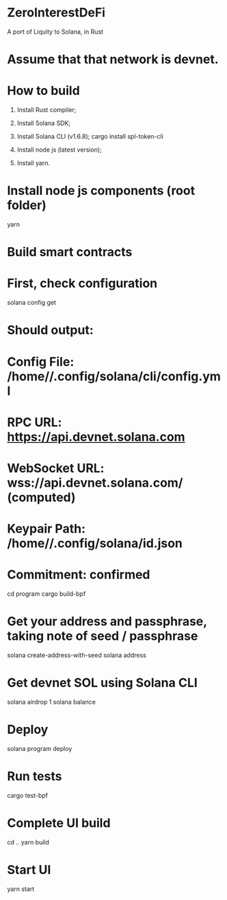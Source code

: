 # ZeroInterestDeFi
A port of Liquity to Solana, in Rust

# Assume that that network is devnet.
# How to build
1. Install Rust compiler;
2. Install Solana SDK;
3. Install Solana CLI (v1.6.8);
cargo install spl-token-cli

4. Install node js (latest version);
5. Install yarn.

# Install node js components (root folder)
yarn

# Build smart contracts
# First, check configuration
solana config get
# Should output:
# Config File: /home/<yourname>/.config/solana/cli/config.yml
# RPC URL: https://api.devnet.solana.com
# WebSocket URL: wss://api.devnet.solana.com/ (computed)
# Keypair Path: /home/<yourname>/.config/solana/id.json
# Commitment: confirmed

cd program
cargo build-bpf

# Get your address and passphrase, taking note of seed / passphrase
solana create-address-with-seed
solana address

# Get devnet SOL using Solana CLI
solana airdrop 1 <your Solana personal address>
solana balance

# Deploy
solana program deploy <path to elf as output by cargo build-bpf>

# Run tests
cargo test-bpf

# Complete UI build
cd ..
yarn build

# Start UI
yarn start


